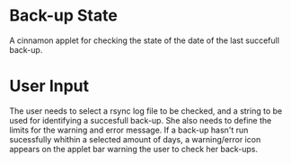 Back-up State
=============

A cinnamon applet for checking the state of the date of the last succefull back-up.

User Input
==========

The user needs to select a rsync log file to be checked, and a string to be used for identifying a succesfull back-up. She also needs to define the limits for the warning and error message. If a back-up hasn't run sucessfully whithin a selected amount of days, a warning/error icon appears on the applet bar warning the user to check her back-ups.
